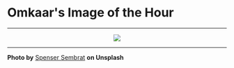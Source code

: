 # Omkaar's Image of the Hour

---

<div align="center">

<a href="https://unsplash.com/photos/people-walk-in-the-rain-under-umbrellas-at-night-WRxVS_-4QTc">
  <img src="https://images.unsplash.com/photo-1751076547572-93724b31cfe2?crop=entropy&cs=tinysrgb&fit=max&fm=jpg&ixid=M3w3NjA2Nzh8MHwxfHJhbmRvbXx8fHx8fHx8fDE3NTQwNzQ4MDB8&ixlib=rb-4.1.0&q=80&w=1080" style="max-width:100%; height:auto;">
</a>



</div>

---

**Photo by** [Spenser Sembrat](https://unsplash.com/@spensersembrat) **on Unsplash**
